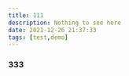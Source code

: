 ```yaml
---
title: 111
description: Nothing to see here
date: 2021-12-26 21:37:33
tags: [test,demo]
---
```

### 333